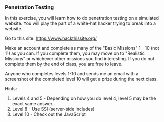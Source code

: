 ### Penetration Testing

In this exercise, you will learn how to do penetration testing on a simulated website.  You will play the part of a white-hat hacker trying to break into a website.

Go to this site: https://www.hackthissite.org/

Make an account and complete as many of the "Basic Missions" 1 - 10 (not 11) as you can.  If you complete them, you may move on to "Realistic Missions" or whichever other missions you find interesting.  If you do not complete them by the end of class, you are free to leave.

Anyone who completes levels 1-10 and sends me an email with a screenshot of the completed level 10 will get a prize during the next class.

Hints:

1. Levels 4 and 5 - Depending on how you do level 4, level 5 may be the exact same answer.
1. Level 8 - Use SSI (server-side includes)
2. Level 10 - Check out the JavaScript